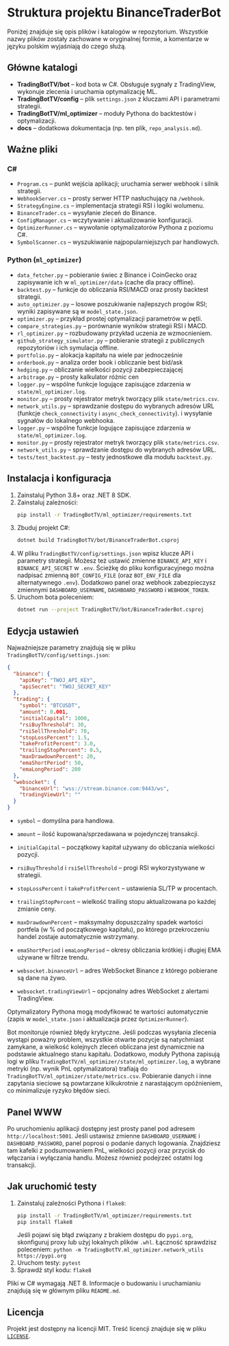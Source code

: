 # Struktura projektu BinanceTraderBot

Poniżej znajduje się opis plików i katalogów w repozytorium. Wszystkie nazwy plików zostały zachowane w oryginalnej formie, a komentarze w języku polskim wyjaśniają do czego służą.

## Główne katalogi

- **TradingBotTV/bot** – kod bota w C#. Obsługuje sygnały z TradingView, wykonuje zlecenia i uruchamia optymalizację ML.
- **TradingBotTV/config** – plik `settings.json` z kluczami API i parametrami strategii.
- **TradingBotTV/ml_optimizer** – moduły Pythona do backtestów i optymalizacji.
- **docs** – dodatkowa dokumentacja (np. ten plik, `repo_analysis.md`).

## Ważne pliki

### C#
- `Program.cs` – punkt wejścia aplikacji; uruchamia serwer webhook i silnik strategii.
- `WebhookServer.cs` – prosty serwer HTTP nasłuchujący na `/webhook`.
- `StrategyEngine.cs` – implementacja strategii RSI i logiki wolumenu.
- `BinanceTrader.cs` – wysyłanie zleceń do Binance.
- `ConfigManager.cs` – wczytywanie i aktualizowanie konfiguracji.
- `OptimizerRunner.cs` – wywołanie optymalizatorów Pythona z poziomu C#.
- `SymbolScanner.cs` – wyszukiwanie najpopularniejszych par handlowych.

### Python (`ml_optimizer`)
- `data_fetcher.py` – pobieranie świec z Binance i CoinGecko oraz zapisywanie ich w `ml_optimizer/data` (cache dla pracy offline).
- `backtest.py` – funkcje do obliczania RSI/MACD oraz prosty backtest strategii.
- `auto_optimizer.py` – losowe poszukiwanie najlepszych progów RSI; wyniki zapisywane są w `model_state.json`.
- `optimizer.py` – przykład prostej optymalizacji parametrów w pętli.
- `compare_strategies.py` – porównanie wyników strategii RSI i MACD.
- `rl_optimizer.py` – rozbudowany przykład uczenia ze wzmocnieniem.
- `github_strategy_simulator.py` – pobieranie strategii z publicznych repozytoriów
  i ich symulacja offline.
- `portfolio.py` – alokacja kapitału na wiele par jednocześnie
- `orderbook.py` – analiza order book i obliczanie best bid/ask
- `hedging.py` – obliczanie wielkości pozycji zabezpieczającej
- `arbitrage.py` – prosty kalkulator różnic cen
- `logger.py` – wspólne funkcje logujące zapisujące zdarzenia w `state/ml_optimizer.log`.
- `monitor.py` – prosty rejestrator metryk tworzący plik `state/metrics.csv`.
- `network_utils.py` – sprawdzanie dostępu do wybranych adresów URL (funkcje
  `check_connectivity` i `async_check_connectivity`).
  i wysyłanie sygnałów do lokalnego webhooka.
- `logger.py` – wspólne funkcje logujące zapisujące zdarzenia w `state/ml_optimizer.log`.
- `monitor.py` – prosty rejestrator metryk tworzący plik `state/metrics.csv`.
- `network_utils.py` – sprawdzanie dostępu do wybranych adresów URL.
- `tests/test_backtest.py` – testy jednostkowe dla modułu `backtest.py`.

## Instalacja i konfiguracja

1. Zainstaluj Python 3.8+ oraz .NET 8 SDK.
2. Zainstaluj zależności:
   ```bash
   pip install -r TradingBotTV/ml_optimizer/requirements.txt
   ```
3. Zbuduj projekt C#:
   ```bash
   dotnet build TradingBotTV/bot/BinanceTraderBot.csproj
   ```
4. W pliku `TradingBotTV/config/settings.json` wpisz klucze API i parametry
   strategii. Możesz też ustawić zmienne `BINANCE_API_KEY` i
   `BINANCE_API_SECRET` w `.env`. Ścieżkę do pliku konfiguracyjnego można
   nadpisać zmienną `BOT_CONFIG_FILE` (oraz `BOT_ENV_FILE` dla alternatywnego
   `.env`). Dodatkowo panel oraz webhook zabezpieczysz zmiennymi
   `DASHBOARD_USERNAME`, `DASHBOARD_PASSWORD` i `WEBHOOK_TOKEN`.
5. Uruchom bota poleceniem:
   ```bash
   dotnet run --project TradingBotTV/bot/BinanceTraderBot.csproj
   ```

## Edycja ustawień

Najważniejsze parametry znajdują się w pliku `TradingBotTV/config/settings.json`:

```json
{
  "binance": {
    "apiKey": "TWOJ_API_KEY",
    "apiSecret": "TWOJ_SECRET_KEY"
  },
  "trading": {
    "symbol": "BTCUSDT",
    "amount": 0.001,
    "initialCapital": 1000,
    "rsiBuyThreshold": 30,
    "rsiSellThreshold": 70,
    "stopLossPercent": 1.5,
    "takeProfitPercent": 3.0,
    "trailingStopPercent": 0.5,
    "maxDrawdownPercent": 20,
    "emaShortPeriod": 50,
    "emaLongPeriod": 200
  },
  "websocket": {
    "binanceUrl": "wss://stream.binance.com:9443/ws",
    "tradingViewUrl": ""
  }
}
```

- `symbol` – domyślna para handlowa.
- `amount` – ilość kupowana/sprzedawana w pojedynczej transakcji.
- `initialCapital` – początkowy kapitał używany do obliczania wielkości pozycji.
- `rsiBuyThreshold` i `rsiSellThreshold` – progi RSI wykorzystywane w strategii.
- `stopLossPercent` i `takeProfitPercent` – ustawienia SL/TP w procentach.
- `trailingStopPercent` – wielkość trailing stopu aktualizowana po każdej zmianie ceny.
- `maxDrawdownPercent` – maksymalny dopuszczalny spadek wartości portfela (w % od początkowego kapitału), po którego przekroczeniu handel zostaje automatycznie wstrzymany.
- `emaShortPeriod` i `emaLongPeriod` – okresy obliczania krótkiej i długiej EMA używane w filtrze trendu.

- `websocket.binanceUrl` – adres WebSocket Binance z którego pobierane są dane na żywo.
- `websocket.tradingViewUrl` – opcjonalny adres WebSocket z alertami TradingView.

Optymalizatory Pythona mogą modyfikować te wartości automatycznie (zapis w `model_state.json` i aktualizacja przez `OptimizerRunner`).

Bot monitoruje również błędy krytyczne. Jeśli podczas wysyłania zlecenia wystąpi poważny problem, wszystkie otwarte pozycje są natychmiast zamykane, a wielkość kolejnych zleceń obliczana jest dynamicznie na podstawie aktualnego stanu kapitału.
Dodatkowo, moduły Pythona zapisują logi w pliku `TradingBotTV/ml_optimizer/state/ml_optimizer.log`, a wybrane metryki (np. wynik PnL optymalizatora) trafiają do `TradingBotTV/ml_optimizer/state/metrics.csv`. Pobieranie danych i inne zapytania sieciowe są powtarzane kilkukrotnie z narastającym opóźnieniem, co minimalizuje ryzyko błędów sieci.

## Panel WWW

Po uruchomieniu aplikacji dostępny jest prosty panel pod adresem `http://localhost:5001`.
Jeśli ustawisz zmienne `DASHBOARD_USERNAME` i `DASHBOARD_PASSWORD`, panel
poprosi o podanie danych logowania. Znajdziesz tam kafelki z podsumowaniem PnL,
wielkości pozycji oraz przycisk do włączania i wyłączania handlu. Możesz
również podejrzeć ostatni log transakcji.

## Jak uruchomić testy

1. Zainstaluj zależności Pythona i `flake8`:
   ```bash
   pip install -r TradingBotTV/ml_optimizer/requirements.txt
   pip install flake8
   ```
   Jeśli pojawi się błąd związany z brakiem dostępu do `pypi.org`, skonfiguruj
   proxy lub użyj lokalnych plików `.whl`. Łączność sprawdzisz poleceniem:
   `python -m TradingBotTV.ml_optimizer.network_utils https://pypi.org`
2. Uruchom testy: `pytest`
3. Sprawdź styl kodu: `flake8`

Pliki w C# wymagają .NET 8. Informacje o budowaniu i uruchamianiu znajdują się w głównym pliku `README.md`.

## Licencja

Projekt jest dostępny na licencji MIT. Treść licencji znajduje się w pliku
[`LICENSE`](../LICENSE).

